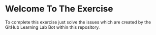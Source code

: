 # Welcome To The Exercise
To complete this exercise just solve the issues which are created by the GitHub Learning Lab Bot within this repository.
